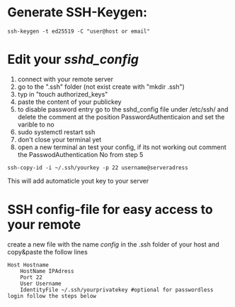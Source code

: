 
# Generate SSH-Keygen:
```
ssh-keygen -t ed25519 -C "user@host or email"
```

# Edit your _sshd_config_
1. connect with your remote server
2. go to the ".ssh" folder (not exist create with "mkdir .ssh")
3. typ in "touch authorized_keys"
4. paste the content of your publickey
5. to disable password entry go to the sshd_config file under /etc/ssh/ and delete the comment at the position PasswordAuthenticaion and set the varible to no 
6. sudo systemctl restart ssh
7. don't close your terminal yet
8. open a new terminal an test your config, if its not working out comment the PasswodAuthentication No from step 5



``` 
ssh-copy-id -i ~/.ssh/yourkey -p 22 username@serveradress
``` 
This will add automaticle yout key to your server 



# SSH config-file for easy access to your remote
create a new file with the name _config_ in the .ssh folder of your host and copy&paste the follow lines 

```
Host Hostname
    HostName IPAdress
    Port 22
    User Username
    IdentityFile ~/.ssh/yourprivatekey #optional for passwordless login follow the steps below
```    